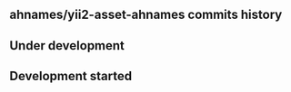 ahnames/yii2-asset-ahnames commits history
------------------------------------------

## Under development


## Development started

